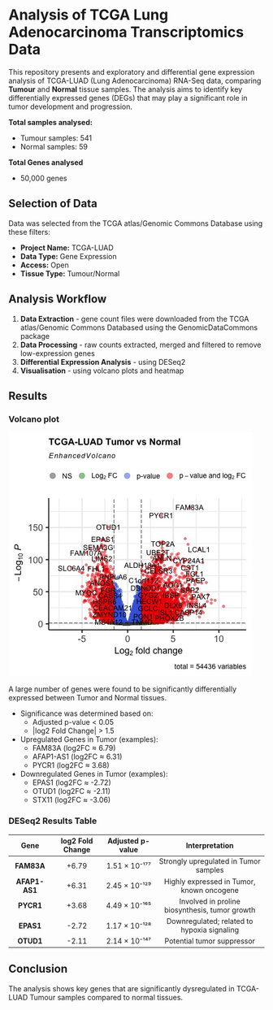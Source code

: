 # Analysis of TCGA Lung Adenocarcinoma Transcriptomics Data

This repository presents and exploratory and differential gene expression analysis of TCGA-LUAD (Lung Adenocarcinoma) RNA-Seq data, comparing **Tumour** and **Normal** tissue samples. The analysis aims to identify key differentially expressed genes (DEGs) that may play a significant role in tumor development and progression.

**Total samples analysed:**

- Tumour samples: 541
- Normal samples: 59

**Total Genes analysed**

- 50,000 genes

## Selection of Data

Data was selected from the TCGA atlas/Genomic Commons Database using these filters:

- **Project Name:** TCGA-LUAD
- **Data Type:** Gene Expression
- **Access:** Open
- **Tissue Type:** Tumour/Normal

## Analysis Workflow

1. **Data Extraction** - gene count files were downloaded from the TCGA atlas/Genomic Commons Databased using the GenomicDataCommons package
2. **Data Processing** - raw counts extracted, merged and filtered to remove low-expression genes
3. **Differential Expression Analysis** - using DESeq2
4. **Visualisation** - using volcano plots and heatmap

## Results

### Volcano plot

![plot](./EV.jpg)

A large number of genes were found to be significantly differentially expressed between Tumor and Normal tissues.

- Significance was determined based on:
  - Adjusted p-value < 0.05
  - |log2 Fold Change| > 1.5
- Upregulated Genes in Tumor (examples):
  - FAM83A (log2FC ≈ 6.79)
  - AFAP1-AS1 (log2FC ≈ 6.31)
  - PYCR1 (log2FC ≈ 3.68)
- Downregulated Genes in Tumor (examples):
  - EPAS1 (log2FC ≈ -2.72)
  - OTUD1 (log2FC ≈ -2.11)
  - STX11 (log2FC ≈ -3.06)

### DESeq2 Results Table

| Gene       | log2 Fold Change | Adjusted p-value       | Interpretation                               |
|:----------:|:---------------:|:---------------------:|:--------------------------------------------:|
| **FAM83A** | +6.79          | 1.51 × 10⁻¹⁷⁷        | Strongly upregulated in Tumor samples        |
| **AFAP1-AS1** | +6.31      | 2.45 × 10⁻¹²⁹        | Highly expressed in Tumor, known oncogene    |
| **PYCR1** | +3.68          | 4.49 × 10⁻¹⁶⁵        | Involved in proline biosynthesis, tumor growth |
| **EPAS1** | -2.72          | 1.17 × 10⁻¹²⁸        | Downregulated; related to hypoxia signaling  |
| **OTUD1** | -2.11          | 2.14 × 10⁻¹⁴⁷        | Potential tumor suppressor                   |

## Conclusion

The analysis shows key genes that are significantly dysregulated in TCGA-LUAD Tumour samples compared to normal tissues.